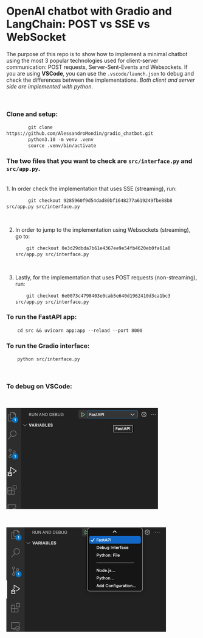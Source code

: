 # OpenAI chatbot with Gradio and LangChain: POST vs SSE vs WebSocket

The purpose of this repo is to show how to implement a minimal chatbot using the most 3 popular
technologies used for client-server communication: POST requests, Server-Sent-Events and Websockets. If you are using **VSCode**, you can use the `.vscode/launch.json` to debug and check the differences between the implementations.
_Both client and server side are implemented with python._

<br>

### Clone and setup:

            git clone https://github.com/AlessandroMondin/gradio_chatbot.git
            python3.10 -m venv .venv
            source .venv/bin/activate

### The two files that you want to check are `src/interface.py` and `src/app.py`.

<br>
1.  In order check the implementation that uses SSE (streaming), run:

            git checkout 9285960f9d54dad80bf1648277a619249fbe88b8 src/app.py src/interface.py

<br>

2.  In order to jump to the implementation using Websockets (streaming), go to:

            git checkout 0e3d29dbda7b61e4367ee9e54fb4620eb0fa61a0 src/app.py src/interface.py

<br>

3.  Lastly, for the implementation that uses POST requests (non-streaming), run:

            git checkout 6e0073c4798403e0cab5e640d1962410d3ca1bc3 src/app.py src/interface.py

### To run the FastAPI app:

        cd src && uvicorn app:app --reload --port 8000

### To run the Gradio interface:

        python src/interface.py

<br>

### To debug on VSCode:

<br>

![image](media/debug1.png)

<br>

![image](media/debug2.png)
